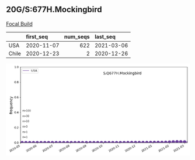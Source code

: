 

## 20G/S:677H.Mockingbird
[Focal Build](https://nextstrain.org/groups/neherlab/ncov/S.Q677H.Mockingbird?c=gt-S_677&f_country=USA)

|       | first_seq   |   num_seqs | last_seq   |
|:------|:------------|-----------:|:-----------|
| USA   | 2020-11-07  |        622 | 2021-03-06 |
| Chile | 2020-12-23  |          2 | 2020-12-26 |

![Overall trends S.Q677H.Mockingbird](/overall_trends_figures/overall_trends_S.Q677H.Mockingbird.png)